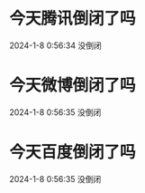 # 今天腾讯倒闭了吗

2024-1-8 0:56:34 没倒闭

# 今天微博倒闭了吗

2024-1-8 0:56:35 没倒闭

# 今天百度倒闭了吗

2024-1-8 0:56:35 没倒闭

